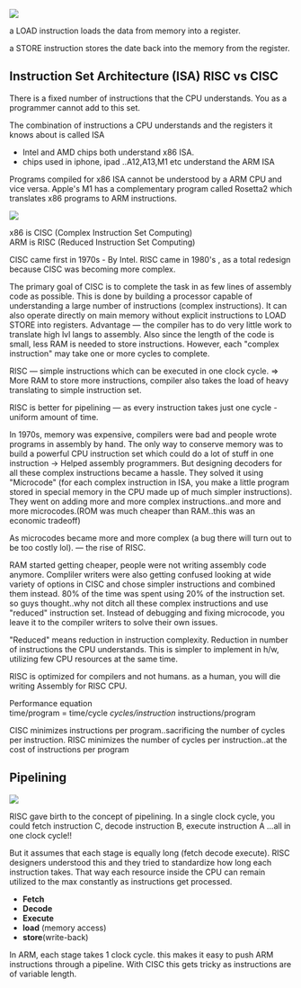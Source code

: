 ![](https://miro.medium.com/max/700/1*3G7uz4l1GnFacxz6InrLLw.png)

a LOAD instruction loads the data from memory into a register.

a STORE instruction stores the date back into the memory from the register.

## Instruction Set Architecture (ISA) RISC vs CISC

There is a fixed number of instructions that the CPU understands.
You as a programmer cannot add to this set.

The combination of instructions a CPU understands and the registers it knows about is called ISA

- Intel and AMD chips both understand x86 ISA.
- chips used in iphone, ipad ..A12,A13,M1 etc understand the ARM ISA

Programs compiled for x86 ISA cannot be understood by a ARM CPU and vice versa. Apple's M1 has a complementary program called Rosetta2 which translates x86 programs to ARM instructions.

![](https://miro.medium.com/max/700/1*KY292On2Vg06zT_wgmq-Bw.png)

x86 is CISC (Complex Instruction Set Computing)<br>
ARM is RISC (Reduced Instruction Set Computing)

CISC came first in 1970s - By Intel. RISC came in 1980's , as a total redesign because CISC was becoming more complex.

The primary goal of CISC is to complete the task in as few lines of assembly code as possible. This is done by building a processor capable of understanding a large number of instructions (complex instructions). It can also operate directly on main memory without explicit instructions to LOAD STORE into registers. Advantage &mdash; the compiler has to do very little work to translate high lvl langs to assembly. Also since the length of the code is small, less RAM is needed to store instructions.
However, each "complex instruction" may take one or more cycles to complete.

RISC &mdash; simple instructions which can be executed in one clock cycle. => More RAM to store more instructions, compiler also takes the load of heavy translating to simple instruction set.

RISC is better for pipelining &mdash; as every instruction takes just one cycle - uniform amount of time.

In 1970s, memory was expensive, compilers were bad and people wrote programs in assembly by hand. The only way to conserve memory was to build a powerful CPU instruction set which could do a lot of stuff in one instruction -> Helped assembly programmers. But designing decoders for all these complex instructions became a hassle. They solved it using "Microcode" (for each complex instruction in ISA, you make a little program stored in special memory in the CPU made up of much simpler instructions). They went on adding more and more complex instructions..and more and more microcodes.(ROM was much cheaper than RAM..this was an economic tradeoff)

As microcodes became more and more complex (a bug there will turn out to be too costly lol). &mdash; the rise of RISC.

RAM started getting cheaper, people were not writing assembly code anymore. Compliler writers were also getting confused looking at wide variety of options in CISC and chose simpler instructions and combined them instead. 80% of the time was spent using 20% of the instruction set. so guys thought..why not ditch all these complex instructions and use "reduced" instruction set. Instead of debugging and fixing microcode, you leave it to the compiler writers to solve their own issues.

"Reduced" means reduction in instruction complexity. Reduction in number of instructions the CPU understands. This is simpler to implement in h/w, utilizing few CPU resources at the same time.

RISC is optimized for compilers and not humans. as a human, you will die writing Assembly for RISC CPU.

Performance equation<br>
time/program = time/cycle *cycles/instruction* instructions/program

CISC minimizes instructions per program..sacrificing the number of cycles per instruction.
RISC minimizes the number of cycles per instruction..at the cost of instructions per program

## Pipelining

![](https://upload.wikimedia.org/wikipedia/commons/thumb/c/cb/Pipeline%2C_4_stage.svg/375px-Pipeline%2C_4_stage.svg.png)

RISC gave birth to the concept of pipelining. In a single clock cycle, you could fetch instruction C, decode instruction B, execute instruction A ...all in one clock cycle!!

But it assumes that each stage is equally long (fetch decode execute). RISC designers understood this and they tried to standardize how long each instruction takes. That way each resource inside the CPU can remain utilized to the max constantly as instructions get processed.

- **Fetch**
- **Decode**
- **Execute**
- **load** (memory access)
- **store**(write-back)

In ARM, each stage takes 1 clock cycle. this makes it easy to push ARM instructions through a pipeline. With CISC this gets tricky as instructions are of variable length.
